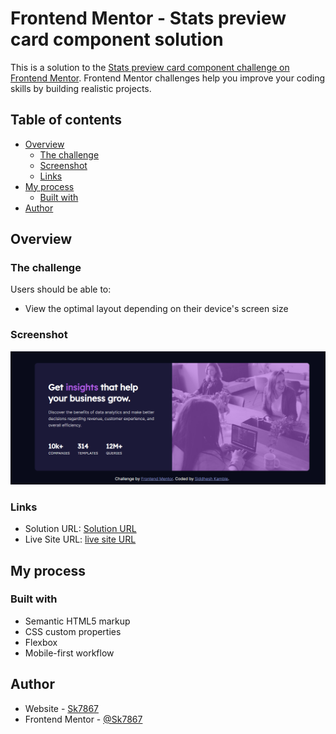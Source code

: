 # Frontend Mentor - Stats preview card component solution

This is a solution to the [Stats preview card component challenge on Frontend Mentor](https://www.frontendmentor.io/challenges/stats-preview-card-component-8JqbgoU62). Frontend Mentor challenges help you improve your coding skills by building realistic projects.

## Table of contents

- [Overview](#overview)
  - [The challenge](#the-challenge)
  - [Screenshot](#screenshot)
  - [Links](#links)
- [My process](#my-process)
  - [Built with](#built-with)
- [Author](#author)

## Overview

### The challenge

Users should be able to:

- View the optimal layout depending on their device's screen size

### Screenshot

![Submission Screenshot](submission_ss.png)

### Links

- Solution URL: [Solution URL](https://github.com/Sk7867/Stats-preview-card)
- Live Site URL: [live site URL](https://sk7867.github.io/Stats-preview-card/index.html)

## My process

### Built with

- Semantic HTML5 markup
- CSS custom properties
- Flexbox
- Mobile-first workflow

## Author

- Website - [Sk7867](https://sk7867.github.io/Stats-preview-card/index.html)
- Frontend Mentor - [@Sk7867](https://www.frontendmentor.io/profile/Sk7867)
